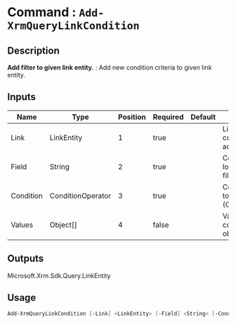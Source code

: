 # Command : `Add-XrmQueryLinkCondition` 

## Description

**Add filter to given link entity.** : Add new condition criteria to given link entity.

## Inputs

Name|Type|Position|Required|Default|Description
----|----|--------|--------|-------|-----------
Link|LinkEntity|1|true||LinkEntity where condition should be add..
Field|String|2|true||Column / attribute logical name to filter.
Condition|ConditionOperator|3|true||Condition operator to apply to column (ConditionOperator)
Values|Object[]|4|false||Value to apply in column filter (single object or array)

## Outputs
Microsoft.Xrm.Sdk.Query.LinkEntity

## Usage

```Powershell 
Add-XrmQueryLinkCondition [-Link] <LinkEntity> [-Field] <String> [-Condition] {Equal | NotEqual | GreaterThan | LessThan | GreaterEqual | LessEqual | Like | NotLike | In | NotIn | Between | NotBetween | Null | NotNull | Yesterday | Today | Tomorrow | Last7Days | Next7Days | LastWeek | ThisWeek | NextWeek | LastMonth | ThisMonth | NextMonth | On | OnOrBefore | OnOrAfter | LastYear | ThisYear | NextYear | LastXHours | NextXHours | LastXDays | NextXDays | LastXWeeks | NextXWeeks | LastXMonths | NextXMonths | LastXYears | NextXYears | EqualUserId | NotEqualUserId | EqualBusinessId | NotEqualBusinessId | ChildOf | Mask | NotMask | MasksSelect | Contains | DoesNotContain | EqualUserLanguage | NotOn | OlderThanXMonths | BeginsWith | DoesNotBeginWith | EndsWith | DoesNotEndWith | ThisFiscalYear | ThisFiscalPeriod | NextFiscalYear | NextFiscalPeriod | LastFiscalYear | LastFiscalPeriod | LastXFiscalYears | LastXFiscalPeriods | NextXFiscalYears | NextXFiscalPeriods | InFiscalYear | InFiscalPeriod | InFiscalPeriodAndYear | InOrBeforeFiscalPeriodAndYear | InOrAfterFiscalPeriodAndYear | EqualUserTeams | EqualUserOrUserTeams | Under | NotUnder | UnderOrEqual | Above | AboveOrEqual | EqualUserOrUserHierarchy | EqualUserOrUserHierarchyAndTeams | OlderThanXYears | OlderThanXWeeks | OlderThanXDays | OlderThanXHours | OlderThanXMinutes | ContainValues | DoesNotContainValues | EqualRoleBusinessId} [[-Values] <Object[]>] [<CommonParameters>]
``` 


